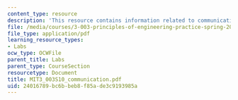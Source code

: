 ```yaml
---
content_type: resource
description: 'This resource contains information related to communication. '
file: /media/courses/3-003-principles-of-engineering-practice-spring-2010/24016789bc6bbeb8f85ade3c9193985a_MIT3_003S10_communication.pdf
file_type: application/pdf
learning_resource_types:
- Labs
ocw_type: OCWFile
parent_title: Labs
parent_type: CourseSection
resourcetype: Document
title: MIT3_003S10_communication.pdf
uid: 24016789-bc6b-beb8-f85a-de3c9193985a
---
```

